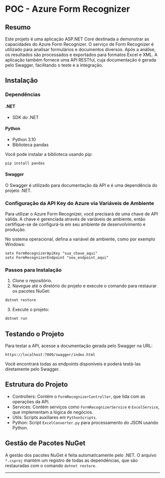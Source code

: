 # POC - Azure Form Recognizer

## Resumo

Este projeto é uma aplicação ASP.NET Core destinada a demonstrar as capacidades do Azure Form Recognizer. O serviço de Form Recognizer é utilizado para analisar formulários e documentos diversos. Após a análise, os resultados são processados e exportados para formatos Excel e XML. A aplicação também fornece uma API RESTful, cuja documentação é gerada pelo Swagger, facilitando o teste e a integração.

## Instalação

### Dependências

#### .NET

- SDK do .NET

#### Python

- Python 3.10
- Biblioteca pandas

Você pode instalar a biblioteca usando pip:

```bash
pip install pandas
```

#### Swagger

O Swagger é utilizado para documentação da API e é uma dependência do projeto .NET.

### Configuração da API Key do Azure via Variáveis de Ambiente

Para utilizar o Azure Form Recognizer, você precisará de uma chave de API válida. A chave é gerenciada através de variáveis de ambiente, então certifique-se de configurá-la em seu ambiente de desenvolvimento e produção.

No sistema operacional, defina a variável de ambiente, como por exemplo Windows:

```
setx FormRecognizerApiKey "sua_chave_aqui"
setx FormRecognizerEndpoint "seu_endpoint_aqui"
```

### Passos para Instalação

1. Clone o repositório.
2. Navegue até o diretório do projeto e execute o comando para restaurar os pacotes NuGet:

```bash
dotnet restore
```

3. Execute o projeto:

```bash
dotnet run
```

## Testando o Projeto

Para testar a API, acesse a documentação gerada pelo Swagger na URL:

```
https://localhost:7009/swagger/index.html
```

Você encontrará todas as endpoints disponíveis e poderá testá-las diretamente pelo Swagger.

## Estrutura do Projeto

- Controllers: Contém o `FormRecognizerController`, que lida com as operações da API.
- Services: Contém serviços como `FormRecognizerService` e `ExcelService`, que implementam a lógica de negócios.
- Utils: Scripts auxiliares em `PythonScripts`.
- Python: Script `ExcelConverter.py` para processamento do JSON usando Python.

## Gestão de Pacotes NuGet

A gestão dos pacotes NuGet é feita automaticamente pelo .NET. O arquivo `*.csproj` mantém um registro de todas as dependências, que são restauradas com o comando `dotnet restore`.

---
